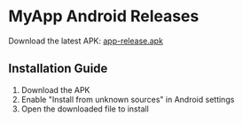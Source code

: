 # MyApp Android Releases

Download the latest APK:
[app-release.apk](app-release.apk)

## Installation Guide
1. Download the APK
2. Enable "Install from unknown sources" in Android settings
3. Open the downloaded file to install
